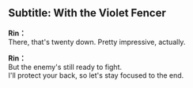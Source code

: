 # 

  
## Subtitle: With the Violet Fencer
  
**Rin：**  
There, that's twenty down. Pretty impressive, actually.  
  
**Rin：**  
But the enemy's still ready to fight.  
I'll protect your back, so let's stay focused to the end.  
